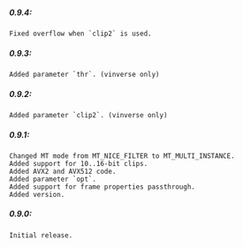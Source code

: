 ##### 0.9.4:
    Fixed overflow when `clip2` is used.

##### 0.9.3:
    Added parameter `thr`. (vinverse only)

##### 0.9.2:
    Added parameter `clip2`. (vinverse only)

##### 0.9.1:
    Changed MT mode from MT_NICE_FILTER to MT_MULTI_INSTANCE.
    Added support for 10..16-bit clips.
    Added AVX2 and AVX512 code.
    Added parameter `opt`.
    Added support for frame properties passthrough.
    Added version.

##### 0.9.0:
    Initial release.
